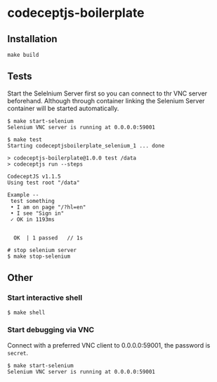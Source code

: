 # codeceptjs-boilerplate

## Installation

```
make build
```

## Tests

Start the Selelnium Server first so you can connect to thr VNC server beforehand.
Although through container linking the Selenium Server container will be started automatically.
```
$ make start-selenium
Selenium VNC server is running at 0.0.0.0:59001
```

```
$ make test
Starting codeceptjsboilerplate_selenium_1 ... done

> codeceptjs-boilerplate@1.0.0 test /data
> codeceptjs run --steps

CodeceptJS v1.1.5
Using test root "/data"

Example --
 test something
 • I am on page "/?hl=en"
 • I see "Sign in"
 ✓ OK in 1193ms


  OK  | 1 passed   // 1s
```
```
# stop selenium server
$ make stop-selenium
```

## Other

### Start interactive shell
```
$ make shell
```

### Start debugging via VNC
Connect with a preferred VNC client to 0.0.0.0:59001, the password is `secret`.
```
$ make start-selenium
Selenium VNC server is running at 0.0.0.0:59001
```
